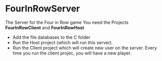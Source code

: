# FourInRowServer
The Server for the Four in Row game
You need the Projects **FourInRowClient** and **FourInRowHost**
* Add the file databases to the C folder
* Run the Host project (which will run this server).
* Run the Client project which will create new user on the server.
Every time you run the client projec, you will have a new player.
